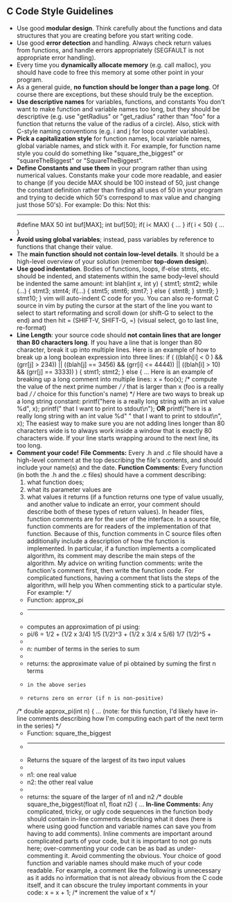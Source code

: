 ## C Code Style Guidelines
- Use good **modular design**. Think carefully about the functions and data structures that you are creating before you start writing code.
- Use good **error detection** and handling. Always check return values from functions, and handle errors appropriately (SEGFAULT is not appropriate error handling).
- Every time you **dynamically allocate memory** (e.g. call malloc), you should have code to free this memory at some other point in your program.
- As a general guide, **no function should be longer than a page long**. Of course there are exceptions, but these should truly be the exception.
- **Use descriptive names** for variables, functions, and constants You don't want to make function and variable names too long, but they should be descriptive (e.g. use "getRadius" or "get_radius" rather than "foo" for a function that returns the value of the radius of a circle). Also, stick with C-style naming conventions (e.g. i and j for loop counter variables).
- **Pick a capitalization style** for function names, local variable names, global variable names, and stick with it. For example, for function name style you could do something like "square_the_biggest" or "squareTheBiggest" or "SquareTheBiggest".
- **Define Constants and use them** in your program rather than using numerical values. Constants make your code more readable, and easier to change (if you decide MAX should be 100 instead of 50, just change the constant definition rather than finding all uses of 50 in your program and trying to decide which 50's correspond to max value and changing just those 50's). For example:
  Do this:				Not this:
  --------				--------
  #define MAX 50
  int  buf[MAX];				int buf[50];
  if( i< MAX) { ... }			if( i < 50) { ... }
- **Avoid using global variables**; instead, pass variables by reference to functions that change their value.
- The **main function should not contain low-level details**. It should be a high-level overview of your solution (remember **top-down design**).
- **Use good indentation**. Bodies of functions, loops, if-else stmts, etc. should be indented, and statements within the same body-level should be indented the same amount:
  int blah(int x, int y) {
  stmt1;
  stmt2;
  while (...) {
    stmt3;
    stmt4;
    if(...) {
    stmt5;
    stmt6;
    stmt7;
    } else {
    stmt8;
    } stmt9;
  }
  stmt10;
  }
  vim will auto-indent C code for you. You can also re-format C source in vim by puting the cursor at the start of the line you want to select to start reformating and scroll down (or shift-G to select to the end) and then hit = (SHIFT-V, SHIFT-G, =) (visual select, go to last line, re-format)
- **Line Length**: your source code should **not contain lines that are longer than 80 characters long**. If you have a line that is longer than 80 character, break it up into multiple lines. Here is an example of how to break up a long boolean expression into three lines:
  	if ( ((blah[i] < 0 ) && (grr[j] > 234))
  	   || ((blah[j] == 3456) && (grr[i] <= 4444))
  	   || ((blah[i] > 10) && (grr[j] == 3333))
  	 )
  	{
  		stmt1;
  		stmt2;
  	} else { ...
  Here is an example of breaking up a long comment into multiple lines:
  	x = foo(x);	/* compute the value of the next prime number  */
  			/* that is larger than x  (foo is a really bad */
  			/* choice for this function's name)    */
  Here are two ways to break up a long string constant:
  	printf("here is a really long string with an int value %d", x);
  	printf(" that I want to print to stdout\n");
  **OR**
  	printf("here is a really long string with an int value %d"
  	   " that I want to print to stdout\n", x);
  The easiest way to make sure you are not adding lines longer than 80 characters wide is to always work inside a window that is exactly 80 characters wide. If your line starts wrapping around to the next line, its too long.
- **Comment your code!**
  **File Comments:** Every .h and .c file should have a high-level comment at the top describing the file's contents, and should include your name(s) and the date.
  **Function Comments:** Every function (in both the .h and the .c files) should have a comment describing:
  1.  what function does;
  2.  what its parameter values are
  3.  what values it returns (if a function returns one type of value usually, and another value to indicate an error, your comment should describe both of these types of return values).
  In header files, function comments are for the user of the interface. In a source file, function comments are for readers of the implementation of that function. Because of this, function comments in C source files often additionally include a description of how the function is implemented. In particular, if a function implements a complicated algorithm, its comment may describe the main steps of the algorithm.
  My advice on writing function comments: write the function's comment first, then write the function code. For complicated functions, having a comment that lists the steps of the algorithm, will help you
  When commenting stick to a particular style. For example:
  **/*
   * Function:  approx_pi
   * --------------------
   * computes an approximation of pi using:
   *  pi/6 = 1/2 + (1/2 x 3/4) 1/5 (1/2)^3  + (1/2 x 3/4 x 5/6) 1/7 (1/2)^5 +
   *
   *  n: number of terms in the series to sum
   *
   *  returns: the approximate value of pi obtained by suming the first n terms
   *     in the above series
   *     returns zero on error (if n is non-positive)
   */**
  double approx_pi(int n) {
  ...
    (note: for this function, I'd likely have in-line comments describing
       how I'm computing each part of the next term in the series)
  **/*
   * Function: square_the_biggest
   * ----------------------------
   * Returns the square of the largest of its two input values
   *
   * n1: one real value
   * n2: the other real value
   *
   * returns: the square of the larger of n1 and n2
   */**
  double square_the_biggest(float n1, float n2) {
   ...
  **In-line Comments:** Any complicated, tricky, or ugly code sequences in the function body should contain in-line comments describing what it does (here is where using good function and variable names can save you from having to add comments).
  Inline comments are important around complicated parts of your code, but it is important to not go nuts here; over-commenting your code can be as bad as under-commenting it. Avoid commenting the obvious. Your choice of good function and variable names should make much of your code readable. For example, a comment like the following is unnecessary as it adds no information that is not already obvious from the C code itself, and it can obscure the truley important comments in your code:
  	x = x + 1;  /* increment the value of x */